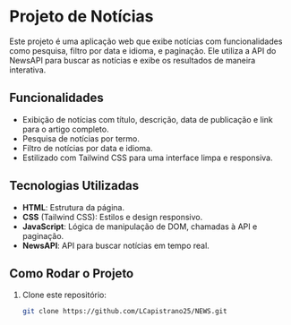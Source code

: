 # Projeto de Notícias

Este projeto é uma aplicação web que exibe notícias com funcionalidades como pesquisa, filtro por data e idioma, e paginação. Ele utiliza a API do NewsAPI para buscar as notícias e exibe os resultados de maneira interativa.

## Funcionalidades

- Exibição de notícias com título, descrição, data de publicação e link para o artigo completo.
- Pesquisa de notícias por termo.
- Filtro de notícias por data e idioma.
- Estilizado com Tailwind CSS para uma interface limpa e responsiva.

## Tecnologias Utilizadas

- **HTML**: Estrutura da página.
- **CSS** (Tailwind CSS): Estilos e design responsivo.
- **JavaScript**: Lógica de manipulação de DOM, chamadas à API e paginação.
- **NewsAPI**: API para buscar notícias em tempo real.

## Como Rodar o Projeto

1. Clone este repositório:

   ```bash
   git clone https://github.com/LCapistrano25/NEWS.git
